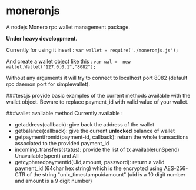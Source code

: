# moneronjs
A nodejs Monero rpc wallet management package. 

**Under heavy developpment.**

Currently for using it insert : 
`var wallet = require('./moneronjs.js');`

And create a  wallet object like this : 
`var wal =  new wallet.Wallet("127.0.0.1","8082");`

Without any arguments it will try to connect to localhost port 8082 (default rpc daemon port for simplewallet). 

###test.js 
provide basic examples of the current methods available with the wallet object. 
Beware to replace payment_id with valid value of your wallet. 

###wallet available method
Currently available : 
 
*  getaddress(callback): give back the address of the wallet
*  getbalance(callback): give the current **unlocked** balance of wallet
*  getpaymentfromid(payment-id, callback): return the whole transactions associated to the provided payment_id
*  incoming_transfers(status): provide the list of tx available(unSpend) Unavailable(spent) and All
*  getcypheredpaymentid(Uid,amount, password): return a valid payment_id (64char hex string) which is the encrypted using AES-256-CTR of the string "unix_timestampuidamount" (uid is a 10 digit number and amount is a 9 digit number)
